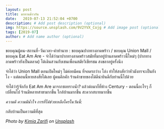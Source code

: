```yaml
---
layout: post
title: มาทานข้าวกัน
date:   2019-07-13 21:52:04 +0700
description: # Add post description (optional)
img: https://source.unsplash.com/9V2YVX_Cojg # Add image post (optional)
tags: [2019-07]
author: # Add name author (optional)
---
```

ขอบคุณผู้คน-สถานที่-วันเวลา-คำทำนาย : ขอบคุณปากทางลาดพร้าว / ขอบคุณ Union Mall / ขอบคุณ Eat Am Are - จำได้ว่ามาปากทางลาดพร้าวสมัยที่มาอยู่บ้านลาดพร้าวนี้ใหม่ๆ (ปากทางลาดพร้าวยังเป็นตลาด) ได้เดินสวนกับเชนเพื่อนสมัยวิเชียรชม สงขลาอยู่ครั้งนึง

จำได้ว่า Union Mall ตอนเปิดใหม่ๆ ไม่ค่อยมีคน ที่จอดรถว่าง โล่ง ทำให้สงสัยว่าหัวมังกรจะเป็นยังไง - แต่ตอนนี้หายสงสัยได้เลย ผู้คนคึกคัก ร้านค้าขายของได้ดีน่ายินดีกับย่านนี้ไปด้วย

จำได้ว่ารู้จักกับ Eat Am Are มาจากซอยรางน้ำ? แล้วต่อมาก็ที่ห้าง Century - ตอนนี้อะไรๆ ก็เปลี่ยนไป ร้านมีหลายสาขามากขึ้น ใกล้บ้านมากขึ้น สะดวกสบายมากขึ้น

<i class="fa fa-child" style="color:plum"></i>

*ความดี ความมีน้ำใจ การที่ได้ช่วยเหลือใครในวันนี้*:

กลับบ้านเป็นความดีที่สุด

*Photo by [Kimia Zarifi](https://unsplash.com/@kimzifi) on [Unsplash](https://unsplash.com)*
